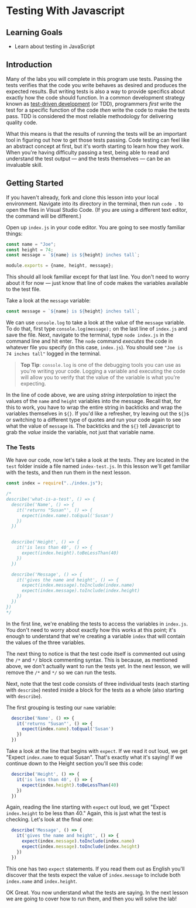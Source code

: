 # Testing With Javascript

## Learning Goals

* Learn about testing in JavaScript

## Introduction

Many of the labs you will complete in this program use tests. Passing the tests
verifies that the code you write behaves as desired and produces the expected
results. But writing tests is also a way to provide specifics about exactly how
the code should function. In a common development strategy known as [test-driven
development][tdd] (or TDD), programmers _first_ write the test for a specific
function of the code _then_ write the code to make the tests pass. TDD is
considered the most reliable methodology for delivering quality code.

What this means is that the results of running the tests will be an important
tool in figuring out how to get those tests passing. Code testing can feel like
an abstract concept at first, but it's worth starting to learn how they work.
When you're having difficulty passing a test, being able to read and understand
the test output &mdash; and the tests themselves &mdash; can be an invaluable
skill.

## Getting Started

If you haven't already, fork and clone this lesson into your local environment.
Navigate into its directory in the terminal, then run `code .` to open the files
in Visual Studio Code. (If you are using a different text editor, the command
will be different.)

Open up `index.js` in your code editor. You are going to see mostly familiar
things:

```javascript
const name = "Joe";
const height = 74;
const message = `${name} is ${height} inches tall`;

module.exports = {name, height, message};
```

This should all look familiar except for that last line. You don't need to worry
about it for now &mdash; just know that line of code makes the variables
available to the test file.

Take a look at the `message` variable:

```js
const message = `${name} is ${height} inches tall`;
```

We can use `console.log` to take a look at the value of the `message` variable.
To do that, first type `console.log(message);` on the last line of `index.js`
and save the file. Next, navigate to the terminal, type `node index.js` in the
command line and hit enter. The `node` command _executes_ the code in whatever
file you specify (in this case, `index.js`). You should see `"Joe is 74 inches
tall"` logged in the terminal.

> **Top Tip**: `console.log` is one of the debugging tools you can use as you're writing your code. Logging a variable and executing the code will allow you to verify that the value of the variable is what you're expecting.

In the line of code above, we are using _string interpolation_ to inject the
values of the `name` and `height` variables into the message. Recall that, for
this to work, you have to wrap the entire string in backticks and wrap the
variables themselves in `${}`. If you'd like a refresher, try leaving out the
`${}`s or switching to a different type of quotes and run your code again to see
what the value of `message` is. The backticks and the `${}` tell Javascript to
grab the _value_ inside the variable, not just that variable name.

### The Tests

We have our code, now let's take a look at the tests. They are located in the
`test` folder inside a file named `index-test.js`. In this lesson we'll get
familiar with the tests, and then run them in the next lesson.

```javascript
const index = require("../index.js");

/*
describe('what-is-a-test', () => {
  describe('Name', () => {
    it('returns "Susan"', () => {
      expect(index.name).toEqual('Susan')
    })
  })


  describe('Height', () => {
    it('is less than 40', () => {
      expect(index.height).toBeLessThan(40)
    })
  })

  describe('Message', () => {
    it('gives the name and height', () => {
      expect(index.message).toInclude(index.name)
      expect(index.message).toInclude(index.height)
    })
  })
})
*/
```

In the first line, we're enabling the tests to access the variables in
`index.js`. You don't need to worry about exactly how this works at this point;
it's enough to understand that we're creating a variable `index` that will
contain the values of the three variables.

The next thing to notice is that the test code itself is commented out using the
`/*` and `*/` block commenting syntax. This is because, as mentioned above, we
don't actually want to run the tests yet. In the next lesson, we will remove the
`/*` and `*/` so we can run the tests.

Next, note that the test code consists of three individual tests (each starting
with `describe`) nested inside a block for the tests as a whole (also starting
with `describe`).

The first grouping is testing our `name` variable:

```javascript
  describe('Name', () => {
    it('returns "Susan"', () => {
      expect(index.name).toEqual('Susan')
    })
  })
```

Take a look at the line that begins with `expect`. If we read it out loud, we
get "Expect `index.name` to equal Susan". That's exactly what it's saying! If we
continue down to the Height section you'll see this code:

```javascript
  describe('Height', () => {
    it('is less than 40', () => {
      expect(index.height).toBeLessThan(40)
    })
  })
```

Again, reading the line starting with `expect` out loud, we get "Expect
`index.height` to be less than 40." Again, this is just what the test is
checking. Let's look at the final one:

```javascript
  describe('Message', () => {
    it('gives the name and height', () => {
      expect(index.message).toInclude(index.name)
      expect(index.message).toInclude(index.height)
    })
  })
```

This one has two `expect` statements. If you read them out as English you'll
discover that the tests expect the value of `index.message` to include both
`index.name` and `index.height`.

OK Great. You now understand what the tests are saying. In the next lesson we
are going to cover how to run them, and then you will solve the lab!

[tdd]: https://en.wikipedia.org/wiki/Test-driven_development
